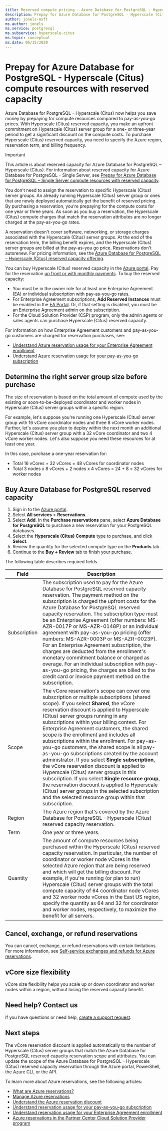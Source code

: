 ```yaml
---
title: Reserved compute pricing - Azure Database for PostgreSQL - Hyperscale (Citus)
description: Prepay for Azure Database for PostgreSQL - Hyperscale (Citus) compute resources with reserved capacity.
author: jonels-msft
ms.author: jonels
ms.service: postgresql
ms.subservice: hyperscale-citus
ms.topic: conceptual
ms.date: 06/15/2020
---
```


# Prepay for Azure Database for PostgreSQL - Hyperscale (Citus) compute resources with reserved capacity

Azure Database for PostgreSQL – Hyperscale (Citus) now helps you save money by prepaying for compute resources compared to pay-as-you-go prices. With Hyperscale (Citus) reserved capacity, you make an upfront commitment on Hyperscale (Citus) server group for a one- or three-year period to get a significant discount on the compute costs. To purchase Hyperscale (Citus) reserved capacity, you need to specify the Azure region, reservation term, and billing frequency.

> [!IMPORTANT]
> This article is about reserved capacity for Azure Database for PostgreSQL – Hyperscale (Citus). For information about reserved capacity for Azure Database for PostgreSQL – Single Server, see [Prepay for Azure Database for PostgreSQL – Single Server compute resources with reserved capacity](/azure/postgresql/concept-reserved-pricing).

You don't need to assign the reservation to specific Hyperscale (Citus) server groups. An already running Hyperscale (Citus) server group or ones that are newly deployed automatically get the benefit of reserved pricing. By purchasing a reservation, you're prepaying for the compute costs for one year or three years. As soon as you buy a reservation, the Hyperscale (Citus) compute charges that match the reservation attributes are no longer charged at the pay-as-you-go rates. 

A reservation doesn't cover software, networking, or storage charges associated with the Hyperscale (Citus) server groups. At the end of the reservation term, the billing benefit expires, and the Hyperscale (Citus) server groups are billed at the pay-as-you go price. Reservations don't autorenew. For pricing information, see the [Azure Database for PostgreSQL – Hyperscale (Citus) reserved capacity offering](https://azure.microsoft.com/pricing/details/postgresql/hyperscale-citus/).

You can buy Hyperscale (Citus) reserved capacity in the [Azure portal](https://portal.azure.com/). Pay for the reservation [up front or with monthly payments](https://docs.microsoft.com/azure/cost-management-billing/reservations/monthly-payments-reservations). To buy the reserved capacity:

* You must be in the owner role for at least one Enterprise Agreement (EA) or individual subscription with pay-as-you-go rates.
* For Enterprise Agreement subscriptions, **Add Reserved Instances** must be enabled in the [EA Portal](https://ea.azure.com/). Or, if that setting is disabled, you must be an Enterprise Agreement admin on the subscription.
* For the Cloud Solution Provider (CSP) program, only the admin agents or sales agents can purchase Hyperscale (Citus) reserved capacity.

For information on how Enterprise Agreement customers and pay-as-you-go customers are charged for reservation purchases, see:
- [Understand Azure reservation usage for your Enterprise Agreement enrollment](https://docs.microsoft.com/azure/billing/billing-understand-reserved-instance-usage-ea)
- [Understand Azure reservation usage for your pay-as-you-go subscription](https://docs.microsoft.com/azure/billing/billing-understand-reserved-instance-usage)

## Determine the right server group size before purchase

The size of reservation is based on the total amount of compute used by the existing or soon-to-be-deployed coordinator and worker nodes in Hyperscale (Citus) server groups within a specific region.

For example, let's suppose you're running one Hyperscale (Citus) server group with 16 vCore coordinator nodes and three 8 vCore worker nodes. Further, let's assume you plan to deploy within the next month an additional Hyperscale (Citus) server group with a 32 vCore coordinator and two 4 vCore worker nodes. Let's also suppose  you need these resources for at least one year.

In this case, purchase a one-year reservation for:

* Total 16 vCores + 32 vCores = 48 vCores for coordinator nodes
* Total 3 nodes x 8 vCores + 2 nodes x 4 vCores = 24 + 8 = 32 vCores for worker nodes

## Buy Azure Database for PostgreSQL reserved capacity

1. Sign in to the [Azure portal](https://portal.azure.com/).
1. Select **All services** > **Reservations**.
1. Select **Add**. In the **Purchase reservations** pane, select **Azure Database for PostgreSQL** to purchase a new reservation for your PostgreSQL databases.
1. Select the **Hyperscale (Citus) Compute** type to purchase, and click **Select**.
1. Review the quantity for the selected compute type on the **Products** tab.
1. Continue to the **Buy + Review** tab to finish your purchase.

The following table describes required fields.

| Field        | Description                                                                                                                                                                                                                                                                                                                                                                                                                                                                                                                                                                                                                                                                                                                                                                                                                                                        |
|--------------|--------------------------------------------------------------------------------------------------------------------------------------------------------------------------------------------------------------------------------------------------------------------------------------------------------------------------------------------------------------------------------------------------------------------------------------------------------------------------------------------------------------------------------------------------------------------------------------------------------------------------------------------------------------------------------------------------------------------------------------------------------------------------------------------------------------------------------------------------------------------|
| Subscription | The subscription used to pay for the Azure Database for PostgreSQL reserved capacity reservation. The payment method on the subscription is charged the upfront costs for the Azure Database for PostgreSQL reserved capacity reservation. The subscription type must be an Enterprise Agreement (offer numbers: MS-AZR-0017P or MS-AZR-0148P) or an individual agreement with pay-as-you-go pricing (offer numbers: MS-AZR-0003P or MS-AZR-0023P). For an Enterprise Agreement subscription, the charges are deducted from the enrollment's monetary commitment balance or charged as overage. For an individual subscription with pay-as-you-go pricing, the charges are billed to the credit card or invoice payment method on the subscription.                                                                                  |
| Scope        | The vCore reservation's scope can cover one subscription or multiple subscriptions (shared scope). If you select **Shared**, the vCore reservation discount is applied to Hyperscale (Citus) server groups running in any subscriptions within your billing context. For Enterprise Agreement customers, the shared scope is the enrollment and includes all subscriptions within the enrollment. For pay-as-you-go customers, the shared scope is all pay-as-you-go subscriptions created by the account administrator. If you select **Single subscription**, the vCore reservation discount is applied to Hyperscale (Citus) server groups in this subscription. If you select **Single resource group**, the reservation discount is applied to Hyperscale (Citus) server groups in the selected subscription and the selected resource group within that subscription. |
| Region       | The Azure region that's covered by the Azure Database for PostgreSQL – Hyperscale (Citus) reserved capacity reservation.                                                                                                                                                                                                                                                                                                                                                                                                                                                                                                                                                                                                                                                                                                                                           |
| Term         | One year or three years.                                                                                                                                                                                                                                                                                                                                                                                                                                                                                                                                                                                                                                                                                                                                                                                                                                           |
| Quantity     | The amount of compute resources being purchased within the Hyperscale (Citus) reserved capacity reservation. In particular, the number of coordinator or worker node vCores in the selected Azure region that are being reserved and which will get the billing discount. For example, if you're running (or plan to run) Hyperscale (Citus) server groups with the total compute capacity of 64 coordinator node vCores and 32 worker node vCores in the East US region, specify the quantity as 64 and 32 for coordinator and worker nodes, respectively, to maximize the benefit for all servers.                                                                                                                                                                                                                                                     |



## Cancel, exchange, or refund reservations

You can cancel, exchange, or refund reservations with certain limitations. For more information, see [Self-service exchanges and refunds for Azure reservations](https://docs.microsoft.com/azure/billing/billing-azure-reservations-self-service-exchange-and-refund).

## vCore size flexibility

vCore size flexibility helps you scale up or down coordinator and worker nodes within a region, without losing the reserved capacity benefit.

## Need help? Contact us

If you have questions or need help, [create a support request](https://portal.azure.com/#blade/Microsoft_Azure_Support/HelpAndSupportBlade/newsupportrequest).

## Next steps

The vCore reservation discount is applied automatically to the number of Hyperscale (Citus) server groups that match the Azure Database for PostgreSQL reserved capacity reservation scope and attributes. You can update the scope of the Azure Database for PostgreSQL – Hyperscale (Citus) reserved capacity reservation through the Azure portal, PowerShell, the Azure CLI, or the API.

To learn more about Azure reservations, see the following articles:

* [What are Azure reservations?](https://docs.microsoft.com/azure/billing/billing-save-compute-costs-reservations)
* [Manage Azure reservations](https://docs.microsoft.com/azure/billing/billing-manage-reserved-vm-instance)
* [Understand the Azure reservation discount](https://docs.microsoft.com/azure/billing/billing-understand-reservation-charges)
* [Understand reservation usage for your pay-as-you-go subscription](https://docs.microsoft.com/azure/billing/billing-understand-reservation-charges-postgresql)
* [Understand reservation usage for your Enterprise Agreement enrollment](https://docs.microsoft.com/azure/billing/billing-understand-reserved-instance-usage-ea)
* [Azure reservations in the Partner Center Cloud Solution Provider program](https://docs.microsoft.com/partner-center/azure-reservations)
